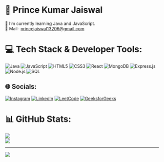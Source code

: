 # 💫 Prince Kumar Jaiswal
🔭 I’m currently learning Java and JavaScript.<br>📧 Mail- princejaiswal13206@gmail.com


# 💻 Tech Stack & Developer Tools:
![Java](https://img.shields.io/badge/Java-%23ED8B00.svg?style=for-the-badge&logo=java&logoColor=white) ![JavaScript](https://img.shields.io/badge/JavaScript-%23323330.svg?style=for-the-badge&logo=javascript&logoColor=%23F7DF1E) ![HTML5](https://img.shields.io/badge/HTML5-%23E34F26.svg?style=for-the-badge&logo=html5&logoColor=white) ![CSS3](https://img.shields.io/badge/CSS3-%231572B6.svg?style=for-the-badge&logo=css3&logoColor=white) ![React](https://img.shields.io/badge/React-%2320232a.svg?style=for-the-badge&logo=react&logoColor=61DAFB) ![MongoDB](https://img.shields.io/badge/MongoDB-%234ea94b.svg?style=for-the-badge&logo=mongodb&logoColor=white) ![Express.js](https://img.shields.io/badge/Express.js-%23404d59.svg?style=for-the-badge) ![Node.js](https://img.shields.io/badge/Node.js-%2343853D.svg?style=for-the-badge&logo=node.js&logoColor=white) ![SQL](https://img.shields.io/badge/SQL-%23007396.svg?style=for-the-badge&logo=sqlite&logoColor=white)


## 🌐 Socials:
[![Instagram](https://img.shields.io/badge/Instagram-%23E4405F.svg?logo=Instagram&logoColor=white)](https://instagram.com/prince_jaiswal_112) [![LinkedIn](https://img.shields.io/badge/LinkedIn-%230077B5.svg?logo=linkedin&logoColor=white)](https://linkedin.com/in/shivamkasaudhan)  [![LeetCode](https://img.shields.io/badge/LeetCode-02569B?logo=leetcode&logoColor=white)](https://leetcode.com/shivam_kasaudhan/) [![GeeksforGeeks](https://img.shields.io/badge/GeeksforGeeks-%230078D7.svg?logo=geeksforgeeks&logoColor=white)](https://auth.geeksforgeeks.org/user/shivamkasaudhan/practice/)





# 📊 GitHub Stats:
![](https://github-readme-streak-stats.herokuapp.com/?user=Prince9555&theme=dark&hide_border=false)<br/>
![](https://github-readme-stats.vercel.app/api/top-langs/?username=Prince9555&theme=dark&hide_border=false&include_all_commits=true&count_private=true&layout=compact)

---
[![](https://visitcount.itsvg.in/api?id=Prince9555&icon=0&color=12)](https://visitcount.itsvg.in)

